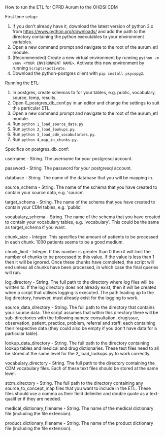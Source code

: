 How to run the ETL for CPRD Aurum to the OHDSI CDM

First time setup:
1. If you don't already have it, download the latest version of python 3.x from https://www.python.org/downloads/ and add the path to the directory containing the python executables to your environment variables.
2. Open a new command prompt and navigate to the root of the aurum_etl module.
3. (Recommended) Create a new virtual environment by running `python -m venv <YOUR ENVIRONMENT NAME>`. Activate this new environment by running `Scripts\activate`.
4. Download the python-postgres client with `pip install psycopg2`.


Running the ETL:
1. In postgres, create schemas to for your tables, e.g. public, vocabulary, source, temp, results.
2. Open 0_postgres_db_conf.py in an editor and change the settings to suit this particular ETL.
3. Open a new command prompt and navigate to the root of the aurum_etl module.
4. Run `python 1_load_source_data.py`.
5. Run `python 2_load_lookups.py`.
6. Run `python 3_load_cdm_vocabularies.py`.
7. Run `python 4_map_in_chunks.py`.



Specifics on postgres_db_conf:

username - String. The username for your postgresql account.

password - String. The password for your postgresql account.

database - String. The name of the database that you will be mapping in.

source_schema - String. The name of the schema that you have created to contain your source data, e.g. 'source'.

target_schema - String. The name of the schema that you have created to contain your CDM tables, e.g. 'public'.

vocabulary_schema - String. The name of the schema that you have created to contain your vocabulary tables, e.g. 'vocabulary'. This could be the same as target_schema if you want.

chunk_size - Integer. This specifies the amount of patients to be processed in each chunk. 1000 patients seems to be a good medium.

chunk_limit - Integer. If this number is greater than 0 then it will limit the number of chunks to be processed to this value. If the value is less than 1 then it will be ignored. Once these chunks have completed, the script will end unless all chunks have been processed, in which case the final queries will run.

log_directory - String. The full path to the directory where log files will be written to. If the log directory does not already exist, then it will be created when a script that utilises logging is executed. The path leading up to the log directory, however, must already exist for the logging to work.

source_data_directory - String. The full path to the directory that contains your source data. The script assumes that within this directory there will be sub-directories with the following names: consultation, drugissue, observation, patient, practice, problem, referral and staff; each containing their respective data (they could also be empty if you don't have data for a particular table).

lookup_data_directory - String. The full path to the directory containing lookup tables and medical and drug dictionaries. These text files need to all be stored at the same level for the 2_load_lookups.py to work correctly.

vocabulary_directory - String. The full path to the directory containing the CDM vocabulary files. Each of these text files should be stored at the same level.

stcm_directory - String. The full path to the directory containing any source_to_concept_map files that you want to include in the ETL. These files should use a comma as their field delimiter and double quote as a text-qualifier if they are needed.

medical_dictionary_filename - String. The name of the medical dictionary file (including the file extension).

product_dictionary_filename - String. The name of the product dictionary file (including the file extension).